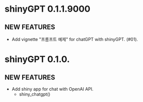 # shinyGPT 0.1.1.9000

## NEW FEATURES

* Add vignette "프롬프트 예제" for chatGPT with shinyGPT. (#01).
    
    
    
# shinyGPT 0.1.0.

## NEW FEATURES

* Add shiny app for chat with OpenAI API.
    - shiny_chatgpt()
